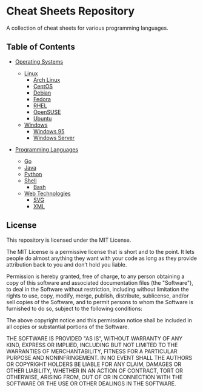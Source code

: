 # Cheat Sheets Repository

A collection of cheat sheets for various programming languages.

## Table of Contents

- [Operating Systems](#operating-systems)

  - [Linux](#linux)
    - [Arch Linux](https://github.com/lyudaio/cheatsheets/blob/master/operating_systems/linux/arch.md)
    - [CentOS](https://github.com/lyudaio/cheatsheets/blob/master/operating_systems/linux/centos.md)
    - [Debian](https://github.com/lyudaio/cheatsheets/blob/master/operating_systems/linux/debian.md)
    - [Fedora](https://github.com/lyudaio/cheatsheets/blob/master/operating_systems/linux/fedora.md)
    - [RHEL](https://github.com/lyudaio/cheatsheets/blob/master/operating_systems/linux/rhel.md)
    - [OpenSUSE](https://github.com/lyudaio/cheatsheets/blob/master/operating_systems/linux/opensuse.md)
    - [Ubuntu](https://github.com/lyudaio/cheatsheets/blob/master/operating_systems/linux/ubuntu.md)
  - [Windows](#windows)
    - [Windows 95](https://github.com/lyudaio/cheatsheets/blob/master/operating_systems/windows/windows_95.md)
    - [Windows Server](https://github.com/lyudaio/cheatsheets/blob/master/operating_systems/windows/windows_server.md)

- [Programming Languages](#programming-languages)
  - [Go](https://github.com/lyudaio/cheatsheets/blob/master/programming_languages/go.md)
  - [Java](https://github.com/lyudaio/cheatsheets/blob/master/programming_languages/java.md)
  - [Python](https://github.com/lyudaio/cheatsheets/blob/master/programming_languages/python.md)
  - [Shell](#shell)
    - [Bash](https://github.com/lyudaio/cheatsheets/blob/master/programming_languages/shell/bash.md)
  - [Web Technologies](#web-technologies)
    - [SVG](https://github.com/lyudaio/cheatsheets/blob/master/programming_languages/web_technologies/svg.md)
    - [XML](https://github.com/lyudaio/cheatsheets/blob/master/programming_languages/web_technologies/xml.md)

## License

This repository is licensed under the MIT License.

The MIT License is a permissive license that is short and to the point. It lets people do almost anything they want with your code as long as they provide attribution back to you and don’t hold you liable.

Permission is hereby granted, free of charge, to any person obtaining a copy of this software and associated documentation files (the "Software"), to deal in the Software without restriction, including without limitation the rights to use, copy, modify, merge, publish, distribute, sublicense, and/or sell copies of the Software, and to permit persons to whom the Software is furnished to do so, subject to the following conditions:

The above copyright notice and this permission notice shall be included in all copies or substantial portions of the Software.

THE SOFTWARE IS PROVIDED "AS IS", WITHOUT WARRANTY OF ANY KIND, EXPRESS OR IMPLIED, INCLUDING BUT NOT LIMITED TO THE WARRANTIES OF MERCHANTABILITY, FITNESS FOR A PARTICULAR PURPOSE AND NONINFRINGEMENT. IN NO EVENT SHALL THE AUTHORS OR COPYRIGHT HOLDERS BE LIABLE FOR ANY CLAIM, DAMAGES OR OTHER LIABILITY, WHETHER IN AN ACTION OF CONTRACT, TORT OR OTHERWISE, ARISING FROM, OUT OF OR IN CONNECTION WITH THE SOFTWARE OR THE USE OR OTHER DEALINGS IN THE SOFTWARE.
